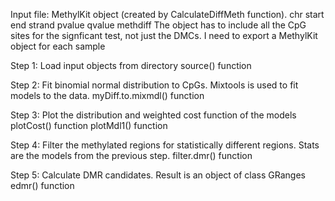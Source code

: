 Input file: MethylKit object (created by CalculateDiffMeth function). chr start end strand pvalue qvalue methdiff
	    The object has to include all the CpG sites for the signficant test, not just the DMCs.
	    I need to export a MethylKit object for each sample

Step 1: Load input objects from directory
	source() function

Step 2: Fit binomial normal distribution to CpGs. Mixtools is used to fit models to the data.
	myDiff.to.mixmdl() function

Step 3: Plot the distribution and weighted cost function of the models
	plotCost() function
	plotMdl1() function

Step 4: Filter the methylated regions for statistically different regions. Stats are the models from the previous step.
	filter.dmr() function

Step 5: Calculate DMR candidates. Result is an object of class GRanges
	edmr() function
